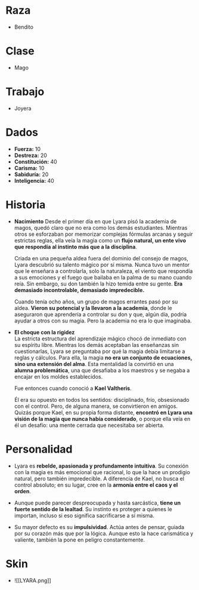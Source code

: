 # Raza
- Bendito
# Clase
- Mago
# Trabajo
- Joyera
# Dados
 - **Fuerza:** 10
 - **Destreza:** 20
 - **Constitución:** 40
 - **Carisma:** 10
 - **Sabiduría:** 20
 - **Inteligencia:** 40
# Historia
- **Nacimiento**
	Desde el primer día en que Lyara pisó la academia de magos, quedó claro que no era como los demás estudiantes. Mientras otros se esforzaban por memorizar complejas fórmulas arcanas y seguir estrictas reglas, ella veía la magia como un **flujo natural, un ente vivo que respondía al instinto más que a la disciplina**.

	Criada en una pequeña aldea fuera del dominio del consejo de magos, Lyara descubrió su talento mágico por sí misma. Nunca tuvo un mentor que le enseñara a controlarla, solo la naturaleza, el viento que respondía a sus emociones y el fuego que bailaba en la palma de su mano cuando reía. Sin embargo, su don también la hizo temida entre su gente. **Era demasiado incontrolable, demasiado impredecible.**

	Cuando tenía ocho años, un grupo de magos errantes pasó por su aldea. **Vieron su potencial y la llevaron a la academia**, donde le aseguraron que aprendería a controlar su don y que, algún día, podría ayudar a otros con su magia. Pero la academia no era lo que imaginaba.
- **El choque con la rigidez**  
	La estricta estructura del aprendizaje mágico chocó de inmediato con su espíritu libre. Mientras los demás aceptaban las enseñanzas sin cuestionarlas, Lyara se preguntaba por qué la magia debía limitarse a reglas y cálculos. Para ella, la magia **no era un conjunto de ecuaciones, sino una extensión del alma**. Esta mentalidad la convirtió en una **alumna problemática**, una que desafiaba a los maestros y se negaba a encajar en los moldes establecidos.

	Fue entonces cuando conoció a **Kael Valtheris**.

	Él era su opuesto en todos los sentidos: disciplinado, frío, obsesionado con el control. Pero, de alguna manera, se convirtieron en amigos. Quizás porque Kael, en su propia forma distante, **encontró en Lyara una visión de la magia que nunca había considerado**, o porque ella veía en él un desafío: una mente cerrada que necesitaba ser abierta.
# Personalidad 
- Lyara es **rebelde, apasionada y profundamente intuitiva**. Su conexión con la magia es más emocional que racional, lo que la hace un prodigio natural, pero también impredecible. A diferencia de Kael, no busca el control absoluto; en su lugar, cree en la **armonía entre el caos y el orden**.

- Aunque puede parecer despreocupada y hasta sarcástica, **tiene un fuerte sentido de la lealtad**. Su instinto es proteger a quienes le importan, incluso si eso significa sacrificarse a sí misma.

- Su mayor defecto es su **impulsividad**. Actúa antes de pensar, guiada por su corazón más que por la lógica. Aunque esto la hace carismática y valiente, también la pone en peligro constantemente.
# Skin
- ![[LYARA.png]]